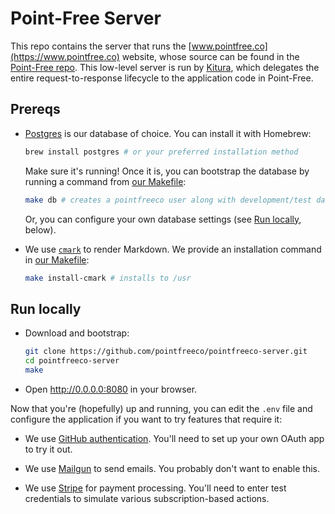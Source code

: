 # Point-Free Server

This repo contains the server that runs the
[www.pointfree.co](https://www.pointfree.co) website, whose source can be found
in the [Point-Free repo](https://www.github.com/pointfreeco/pointfreeco). This
low-level server is run by [Kitura](http://kitura.io), which delegates the
entire request-to-response lifecycle to the application code in Point-Free.

## Prereqs

  - [Postgres](https://www.postgresql.org) is our database of choice. You can
    install it with Homebrew:
    ``` sh
    brew install postgres # or your preferred installation method
    ```
    Make sure it's running! Once it is, you can bootstrap the database by
    running a command from [our Makefile](Makefile):
    ``` sh
    make db # creates a pointfreeco user along with development/test databases
    ```
    Or, you can configure your own database settings (see [Run
    locally](#run-locally), below).

  - We use [`cmark`](https://github.com/commonmark/cmark) to render Markdown.
    We provide an installation command in [our Makefile](Makefile):
    ``` sh
    make install-cmark # installs to /usr
    ```

## Run locally

  - Download and bootstrap:
    ``` sh
    git clone https://github.com/pointfreeco/pointfreeco-server.git
    cd pointfreeco-server
    make
    ```

  - Open http://0.0.0.0:8080 in your browser.

Now that you're (hopefully) up and running, you can edit the `.env` file and
configure the application if you want to try features that require it:

  - We use [GitHub
    authentication](https://developer.github.com/apps/building-oauth-apps/).
    You'll need to set up your own OAuth app to try it out.

  - We use [Mailgun](https://www.mailgun.com) to send emails. You probably
    don't want to enable this.

  - We use [Stripe](https://stripe.com) for payment processing. You'll need to
    enter test credentials to simulate various subscription-based actions.
